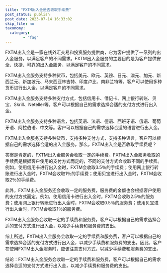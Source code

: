 ```yaml
---
title: "FXTM出入金是否收取手续费"
post_status: publish
post_date: 2023-07-14 16:33:02
skip_file: no
taxonomy:
  category:
        - "faq"
---
```


FXTM出入金是一家在线外汇交易和投资服务提供商，它为客户提供了一系列的出入金服务，以满足客户的不同需求。FXTM出入金服务的主要目的是为客户提供安全、快捷、可靠的出入金服务，以满足客户的不同需求。

FXTM出入金服务支持多种货币，包括美元、欧元、英镑、日元、澳元、加元、新西兰元、新加坡元、马来西亚林吉特、印度卢比、南非兰特等。客户可以使用多种货币进行出入金，以满足客户的不同需求。

FXTM出入金服务支持多种支付方式，包括信用卡、借记卡、网上银行转账、贝宝、Skrill、Neteller等。客户可以根据自己的需求选择合适的支付方式进行出入金。

FXTM出入金服务支持多种语言，包括英语、法语、德语、西班牙语、俄语、葡萄牙语、阿拉伯语、中文等。客户可以根据自己的需求选择合适的语言进行出入金。

FXTM出入金服务支持多种货币，支持多种支付方式，支持多种语言，客户可以根据自己的需求选择合适的出入金服务。那么，FXTM出入金是否收取手续费呢？

答案是肯定的，FXTM出入金服务会收取一定的手续费。FXTM出入金服务收取的手续费是根据客户使用的支付方式而定的，不同的支付方式会收取不同的手续费。例如，使用信用卡进行出入金时，FXTM会收取3.5％的手续费；使用网上银行转账进行出入金时，FXTM会收取1％的手续费；使用贝宝进行出入金时，FXTM会收取2％的手续费。

此外，FXTM出入金服务还会收取一定的服务费，服务费的金额也会根据客户使用的支付方式而定。例如，使用信用卡进行出入金时，FXTM会收取2.5％的服务费；使用网上银行转账进行出入金时，FXTM会收取0.5％的服务费；使用贝宝进行出入金时，FXTM会收取1％的服务费。

FXTM出入金服务会收取一定的手续费和服务费，客户可以根据自己的需求选择合适的支付方式进行出入金，以减少手续费和服务费的支出。

综上所述，FXTM出入金服务会收取一定的手续费和服务费，客户可以根据自己的需求选择合适的支付方式进行出入金，以减少手续费和服务费的支出。因此，客户在使用FXTM出入金服务时，应该注意支付方式，以减少手续费和服务费的支出。

结论：FXTM出入金服务会收取一定的手续费和服务费，客户可以根据自己的需求选择合适的支付方式进行出入金，以减少手续费和服务费的支出。
